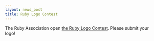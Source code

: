 ```yaml
---
layout: news_post
title: Ruby Logo Contest
---
```


The Ruby Association open [the Ruby Logo Contest][1]. Please submit your
logo!

[1]: http://www.ruby-assn.org/logo-contest.html.en 
